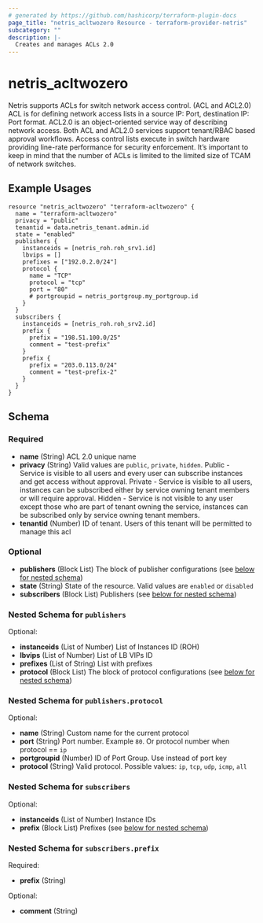 ```yaml
---
# generated by https://github.com/hashicorp/terraform-plugin-docs
page_title: "netris_acltwozero Resource - terraform-provider-netris"
subcategory: ""
description: |-
  Creates and manages ACLs 2.0
---
```


# netris_acltwozero

Netris supports ACLs for switch network access control. (ACL and ACL2.0) ACL is for defining network access lists in a source IP: Port, destination IP: Port format. ACL2.0 is an object-oriented service way of describing network access.
Both ACL and ACL2.0 services support tenant/RBAC based approval workflows. Access control lists execute in switch hardware providing line-rate performance for security enforcement. It’s important to keep in mind that the number of ACLs is limited to the limited size of TCAM of network switches.

## Example Usages
```hcl
resource "netris_acltwozero" "terraform-acltwozero" {
  name = "terraform-acltwozero"
  privacy = "public"
  tenantid = data.netris_tenant.admin.id
  state = "enabled"
  publishers {
    instanceids = [netris_roh.roh_srv1.id]
    lbvips = []
    prefixes = ["192.0.2.0/24"]
    protocol {
      name = "TCP"
      protocol = "tcp"
      port = "80"
      # portgroupid = netris_portgroup.my_portgroup.id
    }
  }
  subscribers {
    instanceids = [netris_roh.roh_srv2.id]
    prefix {
      prefix = "198.51.100.0/25"
      comment = "test-prefix"
    }
    prefix {
      prefix = "203.0.113.0/24"
      comment = "test-prefix-2"
    }
  }
}
```



<!-- schema generated by tfplugindocs -->
## Schema

### Required

- **name** (String) ACL 2.0 unique name
- **privacy** (String) Valid values are `public`, `private`, `hidden`. Public - Service is visible to all users and every user can subscribe instances and get access without approval. Private - Service is visible to all users, instances can be subscribed either by service owning tenant members or will require approval. Hidden - Service is not visible to any user except those who are part of tenant owning the service, instances can be subscribed only by service owning tenant members.
- **tenantid** (Number) ID of tenant. Users of this tenant will be permitted to manage this acl

### Optional

- **publishers** (Block List) The block of publisher configurations (see [below for nested schema](#nestedblock--publishers))
- **state** (String) State of the resource. Valid values are `enabled` or `disabled`
- **subscribers** (Block List) Publishers (see [below for nested schema](#nestedblock--subscribers))

<a id="nestedblock--publishers"></a>
### Nested Schema for `publishers`

Optional:

- **instanceids** (List of Number) List of Instances ID (ROH)
- **lbvips** (List of Number) List of LB VIPs ID
- **prefixes** (List of String) List with prefixes
- **protocol** (Block List) The block of protocol configurations (see [below for nested schema](#nestedblock--publishers--protocol))

<a id="nestedblock--publishers--protocol"></a>
### Nested Schema for `publishers.protocol`

Optional:

- **name** (String) Custom name for the current protocol
- **port** (String) Port number. Example `80`. Or protocol number when protocol == `ip`
- **portgroupid** (Number) ID of Port Group. Use instead of port key
- **protocol** (String) Valid protocol. Possible values: `ip`, `tcp`, `udp`, `icmp`, `all`



<a id="nestedblock--subscribers"></a>
### Nested Schema for `subscribers`

Optional:

- **instanceids** (List of Number) Instance IDs
- **prefix** (Block List) Prefixes (see [below for nested schema](#nestedblock--subscribers--prefix))

<a id="nestedblock--subscribers--prefix"></a>
### Nested Schema for `subscribers.prefix`

Required:

- **prefix** (String)

Optional:

- **comment** (String)


